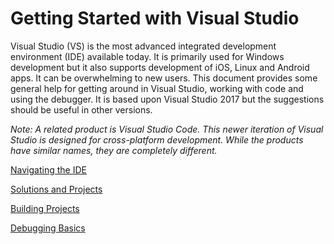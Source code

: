 # Getting Started with Visual Studio

Visual Studio (VS) is the most advanced integrated development environment (IDE) available today. It is primarily used for
Windows development but it also supports development of iOS, Linux and Android apps. It can be overwhelming to new users. 
This document provides some general help for getting around in Visual Studio, working with code and using the debugger. 
It is based upon Visual Studio 2017 but the suggestions should be useful in other versions.

*Note: A related product is Visual Studio Code. This newer iteration of Visual Studio is designed for cross-platform development. 
While the products have similar names, they are completely different.*

[Navigating the IDE](ide.md)

[Solutions and Projects](solutions.md)

[Building Projects](builds.md)

[Debugging Basics](debugging.md)
